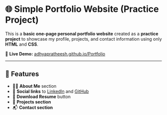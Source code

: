 # 🌐 Simple Portfolio Website (Practice Project)

This is a **basic one-page personal portfolio website** created as a **practice project** to showcase my profile, projects, and contact information using only **HTML** and **CSS**.

🔗 **Live Demo:** [adhyapratheesh.github.io/Portfolio](https://adhyapratheesh.github.io/Portfolio/)

---

## 📌 Features

- 👩‍💻 **About Me** section  
- 🔗 **Social links** to [LinkedIn](https://www.linkedin.com/in/adhyapratheesh) and [GitHub](https://github.com/adhyapratheesh)  
- 📄 **Download Resume** button  
- 💼 **Projects section**  
- 📬 **Contact section**


